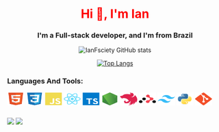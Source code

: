 <h1 align="center" style="color:red">Hi 👋, I'm Ian</h1>
<h3 align="center">I'm a Full-stack developer, and I'm from Brazil</h3>



 
<div align="center">  

  ![IanFsciety GitHub stats](https://github-readme-stats.vercel.app/api?username=IanFsciety&show_icons=true&theme=gotham)
  
  
</div>

<div align="center">

  [![Top Langs](https://github-readme-stats.vercel.app/api/top-langs/?username=IanFsciety&show_icons=true&theme=gotham&langs_count=6)](https://github.com/IanFsciety/github-readme-stats)
  
</div>

  


### Languages And Tools:
<div>

  <img align="center" alt="HTML" height="30" width="40" src="https://raw.githubusercontent.com/devicons/devicon/master/icons/html5/html5-original.svg">
  <img align="center" alt="CSS" height="30" width="40" src="https://raw.githubusercontent.com/devicons/devicon/master/icons/css3/css3-original.svg">
  <img align="center" alt="Js" height="30" width="40" src="https://raw.githubusercontent.com/devicons/devicon/master/icons/javascript/javascript-plain.svg">
  <img align="center" alt="react" height="30" width="40" src="https://raw.githubusercontent.com/devicons/devicon/master/icons/react/react-original.svg">
  <img align="center" alt="typescript" height="30" width="40" src="https://raw.githubusercontent.com/devicons/devicon/master/icons/typescript/typescript-original.svg">
  <img align="center" alt="nodejs" height="30" width="40" src="https://raw.githubusercontent.com/devicons/devicon/master/icons/nodejs/nodejs-original.svg">
  <img align="center" alt="nodejs" height="30" width="40" src="https://raw.githubusercontent.com/devicons/devicon/master/icons/nestjs/nestjs-original.svg">
  <img align="center" alt="reactrouter" height="30" width="40" src="https://raw.githubusercontent.com/devicons/devicon/master/icons/reactrouter/reactrouter-original.svg">
  <img align="center" alt="Talwind" height="30" width="40" src="https://raw.githubusercontent.com/devicons/devicon/master/icons/tailwindcss/tailwindcss-original.svg">
  <img align="center" alt="Python" height="30" width="40" src="https://raw.githubusercontent.com/devicons/devicon/master/icons/python/python-original.svg">
  <img align="center" alt="Python" height="30" width="40" src="https://raw.githubusercontent.com/devicons/devicon/master/icons/git/git-original.svg">

  
</div>

  


##

<div>
  
  <a href = "mailto:ianbiel850@gmail.com"><img src="https://img.shields.io/badge/-Gmail-%23333?style=for-the-badge&logo=gmail&logoColor=white" target="_blank"></a>
  <a href="https://www.linkedin.com/in/ian-gabriel-727a14286/" target="_blank"><img src="https://img.shields.io/badge/-LinkedIn-%230077B5?style=for-the-badge&logo=linkedin&logoColor=white" target="_blank"></a> 
  
</div>

